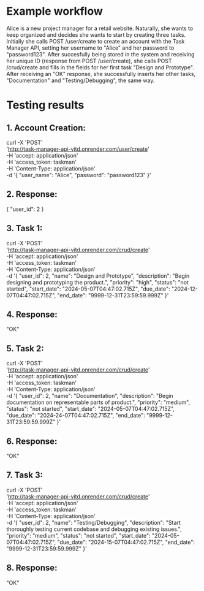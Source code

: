 # Example workflow
Alice is a new project manager for a retail website. Naturally, she wants to keep organized and decides she wants to start by creating three tasks. Initially she calls POST /user/create to create an account with the Task Manager API, setting her username to "Alice" and her password to "password123". After succesfully being stored in the system and receiving her unique ID (response from POST /user/create), she calls POST /crud/create and fills in the fields for her first task "Design and Prototype". After receiving an "OK" response, she successfully inserts her other tasks, "Documentation" and "Testing/Debugging", the same way.

# Testing results
## 1. Account Creation:
curl -X 'POST' \
  'http://task-manager-api-vitd.onrender.com/user/create' \
  -H 'accept: application/json' \
  -H 'access_token: taskman' \
  -H 'Content-Type: application/json' \
  -d '{
  "user_name": "Alice",
  "password": "password123"
}'
## 2. Response:
{
  "user_id": 2
}
  
## 3. Task 1:
curl -X 'POST' \
  'http://task-manager-api-vitd.onrender.com/crud/create' \
  -H 'accept: application/json' \
  -H 'access_token: taskman' \
  -H 'Content-Type: application/json' \
  -d '{
  "user_id": 2,
  "name": "Design and Prototype",
  "description": "Begin designing and prototyping the product.",
  "priority": "high",
  "status": "not started",
  "start_date": "2024-05-07T04:47:02.715Z",
  "due_date": "2024-12-07T04:47:02.715Z",
  "end_date": "9999-12-31T23:59:59.999Z"
}'
## 4. Response:
 "OK"
  
## 5. Task 2:
curl -X 'POST' \
  'http://task-manager-api-vitd.onrender.com/crud/create' \
  -H 'accept: application/json' \
  -H 'access_token: taskman' \
  -H 'Content-Type: application/json' \
  -d '{
  "user_id": 2,
  "name": "Documentation",
  "description": "Begin documentation on representable parts of product.",
  "priority": "medium",
  "status": "not started",
  "start_date": "2024-05-07T04:47:02.715Z",
  "due_date": "2024-24-07T04:47:02.715Z",
  "end_date": "9999-12-31T23:59:59.999Z"
}'
## 6. Response:
 "OK"

## 7. Task 3:
curl -X 'POST' \
  'http://task-manager-api-vitd.onrender.com/crud/create' \
  -H 'accept: application/json' \
  -H 'access_token: taskman' \
  -H 'Content-Type: application/json' \
  -d '{
  "user_id": 2,
  "name": "Testing/Debugging",
  "description": "Start thoroughly testing current codebase and debugging existing issues.",
  "priority": "medium",
  "status": "not started",
  "start_date": "2024-05-07T04:47:02.715Z",
  "due_date": "2024-15-07T04:47:02.715Z",
  "end_date": "9999-12-31T23:59:59.999Z"
}'
## 8. Response:
  "OK"
